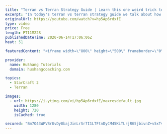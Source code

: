```yaml
---
title: "Terran vs Terran Strategy Guide | Learn this one weird trick to macro like a GM"
excerpt: "In today's terran vs terran strategy guide we talk about how you can continue to improve your macro into diamond and masters, where everyone is already making scv's consistently. What more could there be right? Let's take a look!  Terran vs Terran Guide | Learn this one weird trick to macro like a GM"
originalUrl: https://youtube.com/watch?v=hp5Ap6rdxfE
type: video
price: Free
length: PT11M22S
publishedDateTime: 2020-06-14T17:06:06Z
heat: 51

featuredContent: "<iframe width=\"800\" height=\"500\" frameborder=\"0\" src=\"https://www.youtube.com/embed/hp5Ap6rdxfE\" allow=\"accelerometer; autoplay; encrypted-media; gyroscope; picture-in-picture\" allowfullscreen></iframe>"

provider:
  name: HuShang Tutorials
  domain: hushangcoaching.com

topics:
  - StarCraft 2
  - Terran

images:
  - url: https://i.ytimg.com/vi/hp5Ap6rdxfE/maxresdefault.jpg
    width: 1280
    height: 720
    isCached: true

secured: "Bm7O43WPVBrUvDyUbajJinLrSr7I1LTFtnDyCM45KiTLrjRG5jbivnZ+v5xTviGL+tkLJbj5NKTxldA5mdAIQpXTgUDAZpYHYBhOUeKwwAhzgdVMBHZ1I7pnjScwdLh3oGcx3iP7VnuUA4YIYIRoug7fEHqYv3j0wQbFGHbwCLk/z3YjGtQ8WcUyqR2Fb7VwVvooA57ZS5I1XCl8gc3jKtE62nxkInxKwwbJCMToLOKjd2LxBy26dYJiZb6dbsZ8/je3mBqq+67KVUPPvfEyVvtuS5QnhCDfrOGgqKqSU28iYFYJOlmH5VDhRW2TRxViZDtvMkVHjcFLQhLZQbczaHWNQEE0Vc9ESOeJ+63dJizTP7V/vkflAUQsdWQNnFCxy6SH0GaBnrDxPF+O5Z4wG5eaLrqOE6asZZ71+Lbib18=;A403SOiNxQvNZ9EIiUk1xw=="
---
```



